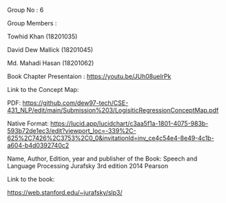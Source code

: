Group No : 6

Group Members :

Towhid Khan (18201035)

David Dew Mallick (18201045)

Md. Mahadi Hasan (18201062)

Book Chapter Presentaion : https://youtu.be/JUh08uelrPk


Link to the Concept Map:

PDF: 
https://github.com/dew97-tech/CSE-431_NLP/edit/main/Submission%203/LogisiticRegressionConceptMap.pdf

Native Format: 
https://lucid.app/lucidchart/c3aa5f1a-1801-4075-983b-593b72de1ec3/edit?viewport_loc=-339%2C-625%2C7426%2C3753%2C0_0&invitationId=inv_ce4c54e4-8e49-4c1b-a604-b4d0392740c2

Name, Author, Edition, year and publisher of the Book:
Speech and Language Processing
Jurafsky
3rd edition
2014
Pearson

Link to the book:

https://web.stanford.edu/~jurafsky/slp3/
